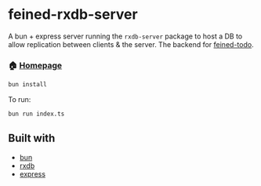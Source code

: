 # feined-rxdb-server

A bun + express server running the `rxdb-server` package to host a DB to allow replication between clients & the server. The backend for [feined-todo](https://github.com/snimmagadda1/feined-todo).

### 🏠 [Homepage]()

```bash
bun install
```

To run:

```bash
bun run index.ts
```

## Built with
- [bun](https://github.com/oven-sh/bun)
- [rxdb](https://github.com/pubkey/rxdb)
- [express](https://github.com/expressjs/express)